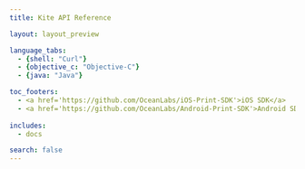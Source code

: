 ```yaml
---
title: Kite API Reference

layout: layout_preview

language_tabs:
  - {shell: "Curl"}
  - {objective_c: "Objective-C"}
  - {java: "Java"}

toc_footers:
  - <a href='https://github.com/OceanLabs/iOS-Print-SDK'>iOS SDK</a>
  - <a href='https://github.com/OceanLabs/Android-Print-SDK'>Android SDK</a>
  
includes:
  - docs

search: false
---
```

